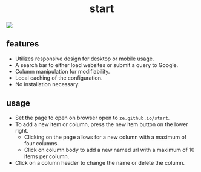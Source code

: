 <h1 align="center">start</h1>
<img src="http://i.imgur.com/8wM8wlY.png">

## features

* Utilizes responsive design for desktop or mobile usage.
* A search bar to either load websites or submit a query to Google.
* Column manipulation for modifiability.
* Local caching of the configuration.
* No installation necessary.

## usage

* Set the page to open on browser open to `ze.github.io/start`.
* To add a new item or column, press the new item button on the lower right.
  * Clicking on the page allows for a new column with a maximum of four columns.
  * Click on column body to add a new named url with a maximum of 10 items per column.
* Click on a column header to change the name or delete the column.
